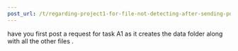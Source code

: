 ```yaml
---
post_url: /t/regarding-project1-for-file-not-detecting-after-sending-post-request/167172/9
---
```

have you first post a request for task A1 as it creates the data folder along with all the other files .